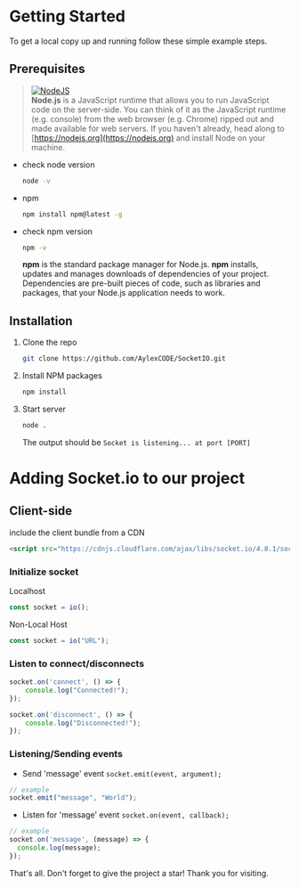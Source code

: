 # Getting Started
To get a local copy up and running follow these simple example steps.

## Prerequisites
> [![NodeJS](https://img.shields.io/badge/node.js-339933?style=for-the-badge&logo=Node.js&logoColor=white)](https://nodejs.org)<br />
> **Node.js** is a JavaScript runtime that allows you to run JavaScript code on the server-side. You can think of it as the JavaScript runtime (e.g. console) from the web browser (e.g. Chrome) ripped out and made available for web servers.
  If you haven't already, head along to [https://nodejs.org](https://nodejs.org) and install Node on your machine.

* check node version
  ```sh
  node -v
  ```
* npm
  ```sh
  npm install npm@latest -g
  ```
* check npm version
  ```sh
  npm -v
  ```
  **npm** is the standard package manager for Node.js.
  **npm** installs, updates and manages downloads of dependencies of your project. Dependencies are pre-built pieces of code, such as libraries and packages, that your Node.js application needs to work.


## Installation
1. Clone the repo
   ```sh
   git clone https://github.com/AylexCODE/SocketIO.git
   ```
2. Install NPM packages
   ```sh
   npm install
   ```
3. Start server
   ```sh
   node .
   ```
   The output should be `Socket is listening... at port [PORT]`

# Adding Socket.io to our project
## Client-side

include the client bundle from a CDN

```html
<script src="https://cdnjs.cloudflare.com/ajax/libs/socket.io/4.8.1/socket.io.min.js"></script>
```

### Initialize socket

Localhost
```javascript
const socket = io();
```

Non-Local Host
```javascript
const socket = io("URL");
```

### Listen to connect/disconnects

```javascript
socket.on('connect', () => {
    console.log("Connected!");
});

socket.on('disconnect', () => {
    console.log("Disconnected!");
});
```

### Listening/Sending events

* Send 'message' event
`socket.emit(event, argument);`

```javascript
// example
socket.emit("message", "World");
```

* Listen for 'message' event
`socket.on(event, callback);`

```javascript
// example
socket.on('message', (message) => {
  console.log(message);
});
```

That's all.
Don't forget to give the project a star! Thank you for visiting.
